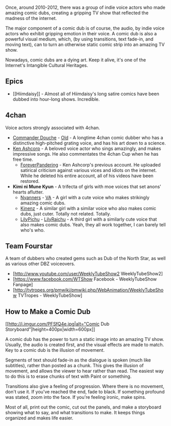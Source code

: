 Once, around 2010-2012, there was a group of indie voice actors who made amazing comic dubs, creating a gripping TV show that reflected the madness of the internet.

The major component of a comic dub is of course, the audio, by indie voice actors who exhibit gripping emotion in their voice. A comic dub is also a powerful visual medium, which, (by using transitions, text fade-in, and moving text), can to turn an otherwise static comic strip into an amazing TV show. 

Nowadays, comic dubs are a dying art. Keep it alive, it's one of the Internet's Intangible Cultural Heritages. 

## Epics

* [[Hiimdaisy]] - Almost all of Hiimdaisy's long satire comics have been dubbed into hour-long shows. Incredible.

## 4chan 

Voice actors strongly associated with 4chan.

* [Commander Douche](https://www.youtube.com/user/ObnoxiousDoucheAlt/videos) - [Old](https://www.youtube.com/user/Donkeypunch740/videos) - A longtime 4chan comic dubber who has a distinctive high-pitched grating voice, and has his art down to a science.
* [Ken Ashcorp](https://www.youtube.com/user/kenashcorp) - A beloved voice actor who sings amazingly, and makes impressive songs. He also commentates the 4chan Cup when he has free time.
  * [ForeverPandering](https://www.youtube.com/user/ForeverPandering2) - Ken Ashcorp's previous account. He uploaded satirical criticism against various vices and idiots on the internet. While he deleted his entire account, all of his videos have been restored.
* **Kimi ni Mune Kyun** - A trifecta of girls with moe voices that set anons' hearts aflutter.
  * [Nyanners](https://www.youtube.com/user/Nyanners/videos) - [VA](https://www.youtube.com/user/NyannersVA/videos) - A girl with a cute voice who makes strikingly amazing comic dubs.
  * [Kinenz](https://www.youtube.com/user/Kinenz/videos) - A similar girl with a similar voice who also makes comic dubs, just cuter. Totally not related. Totally.
  * [LilyPichu](https://www.youtube.com/user/LilyPichu) - [LilyRaichu](https://www.youtube.com/user/LilyRaichu/videos) - A third girl with a similarly cute voice that also makes comic dubs. Yeah, they all work together, I can barely tell who's who.

## Team Fourstar

A team of dubbers who created gems such as Dub of the North Star, as well as various other DBZ voiceovers.

* [http://www.youtube.com/user/WeeklyTubeShow2 WeeklyTubeShow2]
* [https://www.facebook.com/WTShow Facebook - WeeklyTubeShow Fanpage]
* [http://tvtropes.org/pmwiki/pmwiki.php/WebAnimation/WeeklyTubeShow TVTropes - WeeklyTubeShow]

## How to Make a Comic Dub

[[http://i.imgur.com/PFSfQ4e.jpg|alt="Comic Dub Storyboard"|height=400px|width=600px]]

A comic dub has the power to turn a static image into an amazing TV show. Usually, the audio is created first, and the visual effects are made to match. Key to a comic dub is the illusion of movement.

Segments of text should fade-in as the dialogue is spoken (much like subtitles), rather than posted as a chunk. This gives the illusion of movement, and allows the viewer to hear rather than read. The easiest way to do this is to erase chunks of text with Paint or something.

Transitions also give a feeling of progression. Where there is no movement, don't use it. If you've reached the end, fade to black. If something profound was stated, zoom into the face. If you're feeling ironic, make spins.

Most of all, print out the comic, cut out the panels, and make a storyboard showing what to say, and what transitions to make. It keeps things organized and makes life easier.